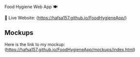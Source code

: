  Food Hygiene Web App 🍽️

 
 🔗 Live Website: (https://hafsa157.github.io/FoodHygieneApp/)





## Mockups
Here is the link to my mockup:(https://hafsa157.github.io/FoodHygieneApp/mockups/index.html)
